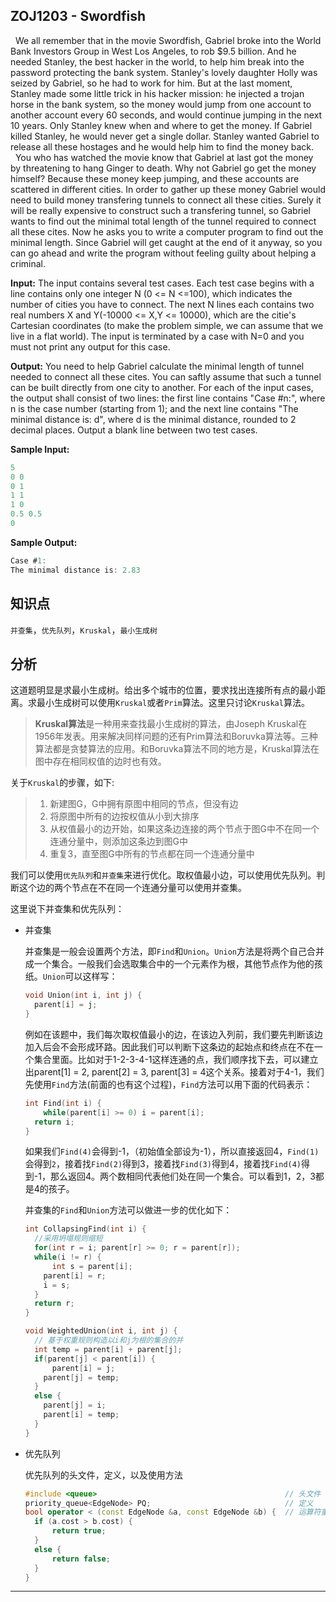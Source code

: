 ## ZOJ1203 - Swordfish



  We all remember that in the movie Swordfish, Gabriel broke into the World Bank Investors Group in West Los Angeles, to rob $9.5 billion. And he needed Stanley, the best hacker in the world, to help him break into the password protecting the bank system. Stanley's lovely daughter Holly was seized by Gabriel, so he had to work for him. But at the last moment, Stanley made some little trick in his hacker mission: he injected a trojan horse in the bank system, so the money would jump from one account to another account every 60 seconds, and would continue jumping in the next 10 years. Only Stanley knew when and where to get the money. If Gabriel killed Stanley, he would never get a single dollar. Stanley wanted Gabriel to release all these hostages and he would help him to find the money back.
  You who has watched the movie know that Gabriel at last got the money by threatening to hang Ginger to death. Why not Gabriel go get the money himself? Because these money keep jumping, and these accounts are scattered in different cities. In order to gather up these money Gabriel would need to build money transfering tunnels to connect all these cities. Surely it will be really expensive to construct such a transfering tunnel, so Gabriel wants to find out the minimal total length of the tunnel required to connect all these cites. Now he asks you to write a computer program to find out the minimal length. Since Gabriel will get caught at the end of it anyway, so you can go ahead and write the program without feeling guilty about helping a criminal.

**Input:**
The input contains several test cases. Each test case begins with a line contains only one integer N (0 <= N <=100), which indicates the number of cities you have to connect. The next N lines each contains two real numbers X and Y(-10000 <= X,Y <= 10000), which are the citie's Cartesian coordinates (to make the problem simple, we can assume that we live in a flat world). The input is terminated by a case with N=0 and you must not print any output for this case.

**Output:**
You need to help Gabriel calculate the minimal length of tunnel needed to connect all these cites. You can saftly assume that such a tunnel can be built directly from one city to another. For each of the input cases, the output shall consist of two lines: the first line contains "Case #n:", where n is the case number (starting from 1); and the next line contains "The minimal distance is: d", where d is the minimal distance, rounded to 2 decimal places. Output a blank line between two test cases.

**Sample Input:**

```c
5
0 0
0 1
1 1
1 0
0.5 0.5
0
```

**Sample Output:**

```c
Case #1:
The minimal distance is: 2.83
```



## 知识点

 `并查集`，`优先队列`，`Kruskal`，`最小生成树`

## 分析

这道题明显是求最小生成树。给出多个城市的位置，要求找出连接所有点的最小距离。求最小生成树可以使用`Kruskal`或者`Prim`算法。这里只讨论`Kruskal`算法。

> **Kruskal算法**是一种用来查找最小生成树的算法，由Joseph Kruskal在1956年发表。用来解决同样问题的还有Prim算法和Boruvka算法等。三种算法都是贪婪算法的应用。和Boruvka算法不同的地方是，Kruskal算法在图中存在相同权值的边时也有效。

关于`Kruskal`的步骤，如下:

>1. 新建图G，G中拥有原图中相同的节点，但没有边
>2. 将原图中所有的边按权值从小到大排序
>3. 从权值最小的边开始，如果这条边连接的两个节点于图G中不在同一个连通分量中，则添加这条边到图G中
>4. 重复3，直至图G中所有的节点都在同一个连通分量中

我们可以使用`优先队列`和`并查集`来进行优化。取权值最小边，可以使用优先队列。判断这个边的两个节点在不在同一个连通分量可以使用并查集。

这里说下并查集和优先队列：

- 并查集

  并查集是一般会设置两个方法，即`Find`和`Union`。`Union`方法是将两个自己合并成一个集合。一般我们会选取集合中的一个元素作为根，其他节点作为他的孩纸。`Union`可以这样写：

  ``` c++
  void Union(int i, int j) {
  	parent[i] = j;
  }
  ```

  例如在该题中，我们每次取权值最小的边，在该边入列前，我们要先判断该边加入后会不会形成环路。因此我们可以判断下这条边的起始点和终点在不在一个集合里面。比如对于1-2-3-4-1这样连通的点，我们顺序找下去，可以建立出parent[1] = 2, parent[2] = 3, parent[3] = 4这个关系。接着对于4-1，我们先使用`Find`方法(前面的也有这个过程)，`Find`方法可以用下面的代码表示：

  ```c++
  int Find(int i) {
      while(parent[i] >= 0) i = parent[i];
  	return i;
  }
  ```

  如果我们`Find(4)`会得到-1，（初始值全部设为-1），所以直接返回4，`Find(1)`会得到`2`，接着找`Find(2)`得到3，接着找`Find(3)`得到4，接着找`Find(4)`得到-1，那么返回4。两个数相同代表他们处在同一个集合。可以看到1，2，3都是4的孩子。

  并查集的`Find`和`Union`方法可以做进一步的优化如下：

  ```c++
  int CollapsingFind(int i) {
    //采用坍塌规则缩短
    for(int r = i; parent[r] >= 0; r = parent[r]);
    while(i != r) {
    	int s = parent[i];
      parent[i] = r;
      i = s;
    }
    return r;
  }

  void WeightedUnion(int i, int j) {
    // 基于权重规则构造以i和j为根的集合的并
    int temp = parent[i] + parent[j];
    if(parent[j] < parent[i]) {
    	parent[i] = j;
      parent[j] = temp;
    }
    else {
      parent[j] = i;
      parent[i] = temp;
    }
  }

  ```

- 优先队列

  优先队列的头文件，定义，以及使用方法

  ```c++
  #include <queue>											// 头文件
  priority_queue<EdgeNode> PQ;								// 定义
  bool operator < (const EdgeNode &a, const EdgeNode &b) {	// 运算符重载
  	if (a.cost > b.cost) {
  		return true;
  	}
  	else {
  		return false;
  	}
  }
  ```



---

